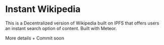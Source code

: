 # Instant Wikipedia

This is a Decentralized version of Wikipedia built on IPFS that offers users an instant search option of content. Built with Meteor.

More details + Commit soon
